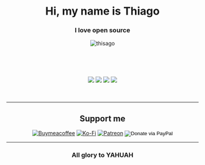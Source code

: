 <h1 align="center">Hi, my name is Thiago</h1>
<h3 align="center">I love open source</h3>
<div align="center"><img src="https://komarev.com/ghpvc/?username=thisago&label=Profile%20views&color=f78166&style=flat-square" alt="thisago"/></div>

<br><br><br>
<div align=center>
    <img src="https://github-profile-trophy.vercel.app/?username=thisago&theme=onedark">
    <img src="https://github-readme-stats.vercel.app/api?username=thisago&show_icons=true&theme=dark">
    <img src="https://github-readme-streak-stats.herokuapp.com/?user=thisago&theme=dark">
    <img src="https://github-readme-stats.vercel.app/api/top-langs/?username=thisago&theme=dark&layout=compact">
</div>
<br><br>

<hr>
<div align="center">
  <h2>Support me</h2>
  <form action="https://www.paypal.com/donate" method="post" target="_blank"><input type="hidden" name="hosted_button_id" value="RFPUVM53JEZ9J" />
    <a href="https://buymeacoffee.com/thisago"><img title="Support me in Buymeacoffee" src="https://img.shields.io/static/v1?label=Donate&message=Buymeacoffee&logo=buymeacoffee&style=for-the-badge&color=ffdd00" alt="Buymeacoffee"></a>
    <a href="https://ko-fi.com/thisago"><img title="Support me in Ko-fi" src="https://img.shields.io/static/v1?label=Donate&message=Ko-Fi&logo=kofi&style=for-the-badge&color=00b9fe" alt="Ko-Fi"></a>
    <a href="https://patreon.com/thisago"><img title="Support me in Patreon" src="https://img.shields.io/static/v1?label=Donate&message=Patreon&logo=patreon&style=for-the-badge&color=f96854" alt="Patreon"></a>
    <input type="image" src="https://img.shields.io/static/v1?label=Donate&message=PayPal&logo=kofi&style=for-the-badge&color=0d3685" title="Donate via PayPal"/>
  </form>
</div>

<hr>
<h3 align="center">All glory to YAHUAH</h3>
